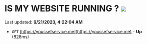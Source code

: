 # IS MY WEBSITE RUNNING ? [![](https://img.shields.io/static/v1?label=Sponsor&message=%E2%9D%A4&logo=GitHub&color=%23fe8e86)](https://github.com/sponsors/<username>)

Last updated: **6/21/2023, 4:22:04 AM**

- `GET` [https://youssefservice.me](https://youssefservice.me) - **Up** (828ms)
